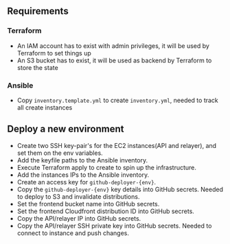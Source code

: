 ## Requirements

### Terraform

- An IAM account has to exist with admin privileges, it will be used by Terraform to set things up
- An S3 bucket has to exist, it will be used as backend by Terraform to store the state

### Ansible

- Copy `inventory.template.yml` to create `inventory.yml`, needed to track all create instances

## Deploy a new environment

- Create two SSH key-pair's for the EC2 instances(API and relayer), and set them on the env variables.
- Add the keyfile paths to the Ansible inventory.
- Execute Terraform apply to create to spin up the infrastructure.
- Add the instances IPs to the Ansible inventory.
- Create an access key for `github-deployer-{env}`.
- Copy the `github-deployer-{env}` key details into GitHub secrets. Needed to deploy to S3 and invalidate distributions.
- Set the frontend bucket name into GitHub secrets.
- Set the frontend Cloudfront distribution ID into GitHub secrets.
- Copy the API/relayer IP into GitHub secrets.
- Copy the API/relayer SSH private key into GitHub secrets. Needed to connect to instance and push changes.

